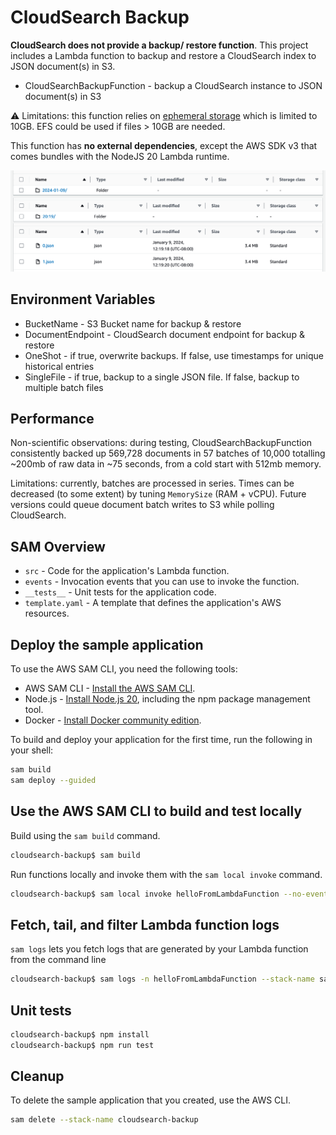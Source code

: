 # CloudSearch Backup

**CloudSearch does not provide a backup/ restore function**. This project includes a Lambda function to backup and restore a CloudSearch index to JSON document(s) in S3.

* CloudSearchBackupFunction - backup a CloudSearch instance to JSON document(s) in S3

⚠️ Limitations: this function relies on [ephemeral storage](https://aws.amazon.com/blogs/compute/using-larger-ephemeral-storage-for-aws-lambda/) which is limited to 10GB. EFS could be used if files > 10GB are needed.

This function has **no external dependencies**, except the AWS SDK v3 that comes bundles with the NodeJS 20 Lambda runtime.

![Screenshot of batch documents in S3](./s3_backup.png)

## Environment Variables

* BucketName - S3 Bucket name for backup & restore
* DocumentEndpoint - CloudSearch document endpoint for backup & restore
* OneShot - if true, overwrite backups. If false, use timestamps for unique historical entries
* SingleFile - if true, backup to a single JSON file. If false, backup to multiple batch files

## Performance

Non-scientific observations: during testing, CloudSearchBackupFunction consistently backed up 569,728 documents in 57 batches of 10,000 totalling ~200mb of raw data in ~75 seconds, from a cold start with 512mb memory.

Limitations: currently, batches are processed in series. Times can be decreased (to some extent) by tuning `MemorySize` (RAM + vCPU). Future versions could queue document batch writes to S3 while polling CloudSearch.

## SAM Overview

- `src` - Code for the application's Lambda function.
- `events` - Invocation events that you can use to invoke the function.
- `__tests__` - Unit tests for the application code. 
- `template.yaml` - A template that defines the application's AWS resources.

## Deploy the sample application

To use the AWS SAM CLI, you need the following tools:

* AWS SAM CLI - [Install the AWS SAM CLI](https://docs.aws.amazon.com/serverless-application-model/latest/developerguide/serverless-sam-cli-install.html).
* Node.js - [Install Node.js 20](https://nodejs.org/en/), including the npm package management tool.
* Docker - [Install Docker community edition](https://hub.docker.com/search/?type=edition&offering=community).

To build and deploy your application for the first time, run the following in your shell:

```bash
sam build
sam deploy --guided
```

## Use the AWS SAM CLI to build and test locally

Build using the `sam build` command.

```bash
cloudsearch-backup$ sam build
```

Run functions locally and invoke them with the `sam local invoke` command.

```bash
cloudsearch-backup$ sam local invoke helloFromLambdaFunction --no-event
```

## Fetch, tail, and filter Lambda function logs

`sam logs` lets you fetch logs that are generated by your Lambda function from the command line

```bash
cloudsearch-backup$ sam logs -n helloFromLambdaFunction --stack-name sam-app --tail
```

## Unit tests

```bash
cloudsearch-backup$ npm install
cloudsearch-backup$ npm run test
```

## Cleanup

To delete the sample application that you created, use the AWS CLI.

```bash
sam delete --stack-name cloudsearch-backup
```
